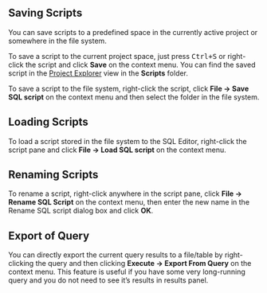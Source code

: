 ## Saving Scripts
You can save scripts to a predefined space in the currently active project or somewhere in the file system.

To save a script to the current project space, just press <kbd>Ctrl+S</kbd> or right-click the script and click **Save** on the context menu. You can find the saved script in the [Project Explorer](https://github.com/dbeaver/dbeaver/wiki/Project-Explorer) view in the **Scripts** folder.

To save a script to the file system, right-click the script, click **File -> Save SQL script** on the context menu and then select the folder in the file system.

## Loading Scripts
To load a script stored in the file system to the SQL Editor, right-click the script pane and click **File -> Load SQL script** on the context menu. 

## Renaming Scripts
To rename a script, right-click anywhere in the script pane, click **File -> Rename SQL Script** on the context menu, then enter the new name in the Rename SQL script dialog box and click **OK**.  

## Export of Query
You can directly export the current query results to a file/table by right-clicking the query and then clicking **Execute -> Export From Query** on the context menu. This feature is useful if you have some very long-running query and you do not need to see it’s results in results panel.  


